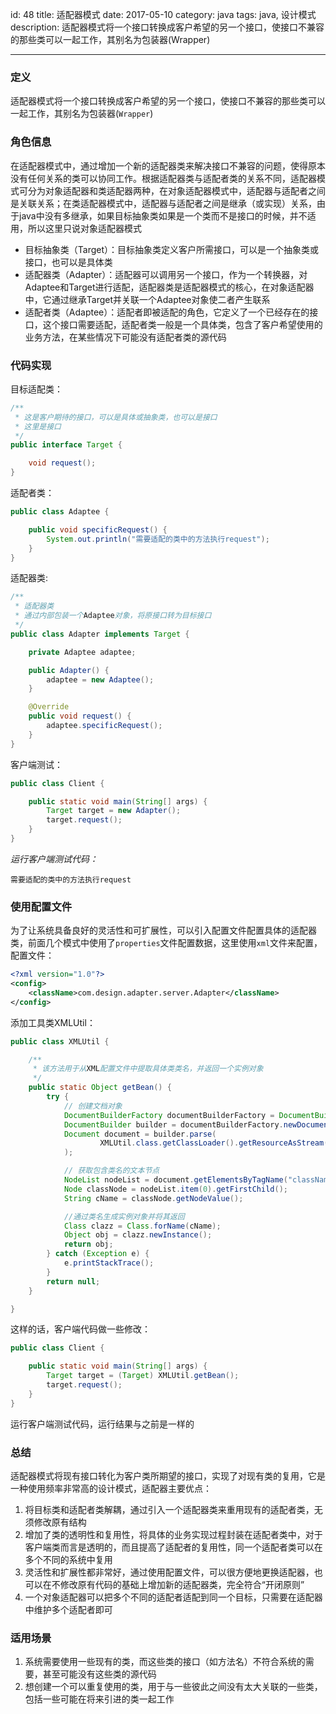id: 48
title: 适配器模式
date: 2017-05-10
category: java
tags: java, 设计模式
description: 适配器模式将一个接口转换成客户希望的另一个接口，使接口不兼容的那些类可以一起工作，其别名为包装器(Wrapper)

------
### 定义
适配器模式将一个接口转换成客户希望的另一个接口，使接口不兼容的那些类可以一起工作，其别名为包装器(`Wrapper`)

### 角色信息
在适配器模式中，通过增加一个新的适配器类来解决接口不兼容的问题，使得原本没有任何关系的类可以协同工作。根据适配器类与适配者类的关系不同，适配器模式可分为对象适配器和类适配器两种，在对象适配器模式中，适配器与适配者之间是关联关系；在类适配器模式中，适配器与适配者之间是继承（或实现）关系，由于java中没有多继承，如果目标抽象类如果是一个类而不是接口的时候，并不适用，所以这里只说对象适配器模式

* 目标抽象类（Target）：目标抽象类定义客户所需接口，可以是一个抽象类或接口，也可以是具体类
* 适配器类（Adapter）：适配器可以调用另一个接口，作为一个转换器，对Adaptee和Target进行适配，适配器类是适配器模式的核心，在对象适配器中，它通过继承Target并关联一个Adaptee对象使二者产生联系
* 适配者类（Adaptee）：适配者即被适配的角色，它定义了一个已经存在的接口，这个接口需要适配，适配者类一般是一个具体类，包含了客户希望使用的业务方法，在某些情况下可能没有适配者类的源代码

### 代码实现

目标适配类：
```java
/**
 * 这是客户期待的接口，可以是具体或抽象类，也可以是接口
 * 这里是接口
 */
public interface Target {

    void request();
}
```

适配者类：
```java
public class Adaptee {

    public void specificRequest() {
        System.out.println("需要适配的类中的方法执行request");
    }
}
```

适配器类:
```java
/**
 * 适配器类
 * 通过内部包装一个Adaptee对象，将原接口转为目标接口
 */
public class Adapter implements Target {

    private Adaptee adaptee;

    public Adapter() {
        adaptee = new Adaptee();
    }

    @Override
    public void request() {
        adaptee.specificRequest();
    }
}
```

客户端测试：
```java
public class Client {

    public static void main(String[] args) {
        Target target = new Adapter();
        target.request();
    }
}
```

*运行客户端测试代码：*
```
需要适配的类中的方法执行request
```

### 使用配置文件
为了让系统具备良好的灵活性和可扩展性，可以引入配置文件配置具体的适配器类，前面几个模式中使用了`properties`文件配置数据，这里使用`xml`文件来配置，配置文件：
```xml
<?xml version="1.0"?>
<config>
    <className>com.design.adapter.server.Adapter</className>
</config>
```

添加工具类XMLUtil：
```java
public class XMLUtil {

    /**
     * 该方法用于从XML配置文件中提取具体类类名，并返回一个实例对象
     */
    public static Object getBean() {
        try {
            // 创建文档对象
            DocumentBuilderFactory documentBuilderFactory = DocumentBuilderFactory.newInstance();
            DocumentBuilder builder = documentBuilderFactory.newDocumentBuilder();
            Document document = builder.parse(
                    XMLUtil.class.getClassLoader().getResourceAsStream("config/Config.xml")
            );

            // 获取包含类名的文本节点
            NodeList nodeList = document.getElementsByTagName("className");
            Node classNode = nodeList.item(0).getFirstChild();
            String cName = classNode.getNodeValue();

            //通过类名生成实例对象并将其返回
            Class clazz = Class.forName(cName);
            Object obj = clazz.newInstance();
            return obj;
        } catch (Exception e) {
            e.printStackTrace();
        }
        return null;
    }

}
```

这样的话，客户端代码做一些修改：
```java
public class Client {

    public static void main(String[] args) {
        Target target = (Target) XMLUtil.getBean();
        target.request();
    }
}
```

运行客户端测试代码，运行结果与之前是一样的

### 总结
适配器模式将现有接口转化为客户类所期望的接口，实现了对现有类的复用，它是一种使用频率非常高的设计模式，适配器主要优点：
1. 将目标类和适配者类解耦，通过引入一个适配器类来重用现有的适配者类，无须修改原有结构
2. 增加了类的透明性和复用性，将具体的业务实现过程封装在适配者类中，对于客户端类而言是透明的，而且提高了适配者的复用性，同一个适配者类可以在多个不同的系统中复用
3. 灵活性和扩展性都非常好，通过使用配置文件，可以很方便地更换适配器，也可以在不修改原有代码的基础上增加新的适配器类，完全符合“开闭原则”
4. 一个对象适配器可以把多个不同的适配者适配到同一个目标，只需要在适配器中维护多个适配者即可

### 适用场景
1. 系统需要使用一些现有的类，而这些类的接口（如方法名）不符合系统的需要，甚至可能没有这些类的源代码
2. 想创建一个可以重复使用的类，用于与一些彼此之间没有太大关联的一些类，包括一些可能在将来引进的类一起工作
